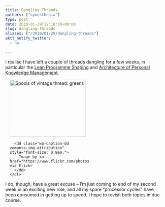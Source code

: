 ```yaml
---
title: Dangling Threads
authors: ["synesthesia"]
type: post
date: 2010-01-29T12:18:10+00:00
slug: dangling-threads 
aliases: ["/2010/01/29/dangling-threads"]
aktt_notify_twitter:
  - no

---
```

I realise I have left a couple of threads dangling for a few weeks, in particular the [Lean Programme Shaping][1] and [Architecture of Personal Knowledge Management][2].

<div class="zemanta-img zemanta-action-dragged" style="display: block; width: 250px; margin: 1em;">
  <div>
    <dl class="wp-caption alignright" style="width: 250px;">
      <dt class="wp-caption-dt">
        <a href="https://www.flickr.com/photos/31794493@N00/2300070424"><img title="Spools of vintage thread: greens" src="https://farm3.static.flickr.com/2390/2300070424_957927e718_m.jpg" alt="Spools of vintage thread: greens" width="240" height="180" /></a>
      </dt>
      
      <dd class="wp-caption-dd zemanta-img-attribution" style="font-size: 0.8em;">
        Image by <a href="https://www.flickr.com/photos/31794493@N00/2300070424">litlnemo</a> via Flickr
      </dd>
    </dl>
  </div>
</div>

I do, though, have a great excuse &#8211; I&#8217;m just coming to end of my second week in an exciting new role, and all my spare &#8220;processor cycles&#8221; have been consumed in getting up to speed. I hope to revisit both topics in due course.

<div class="zemanta-pixie" style="margin-top: 10px; height: 15px;">
  <img class="zemanta-pixie-img" style="border: none; float: right;" src="https://img.zemanta.com/pixy.gif?x-id=acae22ec-b843-46b3-9af8-371c9a63e0cc" alt="" /><span class="zem-script more-info pretty-attribution"></span>
</div>

 [1]: https://www.synesthesia.co.uk/blog/archives/2009/11/19/lean-programme-shaping-amplifying-learning/
 [2]: https://www.synesthesia.co.uk/blog/archives/2009/11/27/the-architecture-of-personal-knowledge-management-1/